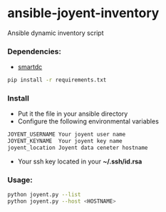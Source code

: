 ansible-joyent-inventory
========================

Ansible dynamic inventory script

### Dependencies: 

* [smartdc](https://pypi.python.org/pypi/smartdc)

```sh
pip install -r requirements.txt
```

### Install
- Put it the file in your ansible directory 
- Configure the following environmental variables 

```sh
JOYENT_USERNAME	Your joyent user name
JOYENT_KEYNAME	Your joyent key name
joyent_location	Joyent data ceneter hostname  
```
- Your ssh key located in your **~/.ssh/id.rsa**
### Usage:

```sh
python joyent.py --list
python joyent.py --host <HOSTNAME>
```

